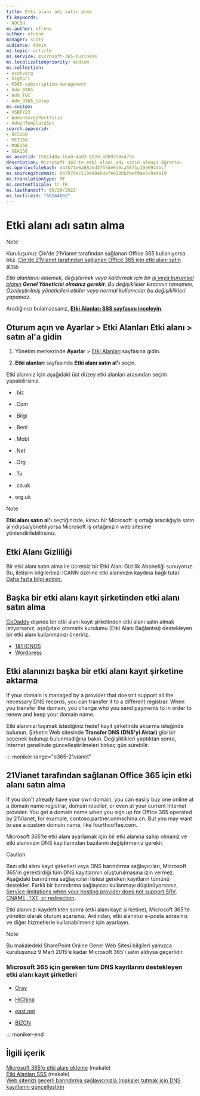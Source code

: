 ```yaml
---
title: Etki alanı adı satın alma
f1.keywords:
- NOCSH
ms.author: efrene
author: efrene
manager: scotv
audience: Admin
ms.topic: article
ms.service: microsoft-365-business
ms.localizationpriority: medium
ms.collection:
- scotvorg
- highpri
- M365-subscription-management
- Adm_O365
- Adm_TOC
- Adm_O365_Setup
ms.custom:
- VSBFY23
- AdminSurgePortfolio
- AdminTemplateSet
search.appverid:
- BCS160
- MET150
- MOE150
- GEA150
ms.assetid: 1561140a-16a9-4a02-822d-a989250e479d
description: Microsoft 365'te etki alanı adı satın almayı öğrenin.
ms.openlocfilehash: e43b71e0a88abd2755de6d0ca5871c39e694dbcf
ms.sourcegitcommit: 0b7070ec119e00e0dafe030bbfbef0ae5c9afa19
ms.translationtype: MT
ms.contentlocale: tr-TR
ms.lasthandoff: 09/29/2022
ms.locfileid: "68164865"
---
```

# <a name="buy-a-domain-name"></a>Etki alanı adı satın alma

> [!NOTE]
> Kuruluşunuz Çin'de 21Vianet tarafından sağlanan Office 365 kullanıyorsa bkz. [Çin'de 21Vianet tarafından sağlanan Office 365 için etki alanı satın alma](#how-to-buy-a-domain-for-office-365-operated-by-21vianet).

 *Etki alanlarını eklemek, değiştirmek veya kaldırmak için bir [iş veya kurumsal planın](https://products.office.com/business/office) **Genel Yöneticisi** **olmanız gerekir**. Bu değişiklikler kiracının tamamını, *Özelleştirilmiş yöneticileri* etkiler veya *normal kullanıcılar* bu değişiklikleri yapamaz.*  

 Aradığınızı bulamazsanız, **[Etki Alanları SSS sayfasını inceleyin](../setup/domains-faq.yml)**. 
  
## <a name="sign-in-and-go-to-settings--domains--buy-a-domain"></a>Oturum açın ve Ayarlar \> Etki Alanları Etki alanı \> satın al'a gidin

1. Yönetim merkezinde **Ayarlar** \> <a href="https://go.microsoft.com/fwlink/p/?linkid=834818" target="_blank">Etki Alanları</a> sayfasına gidin.
    
3. **Etki alanları** sayfasında **Etki alanı satın al'ı** seçin.
    
Etki alanınız için aşağıdaki üst düzey etki alanları arasından seçim yapabilirsiniz.
  
- .biz
    
- .Com
    
- .Bilgi
    
- .Beni
    
- .Mobi
    
- .Net
    
- .Org
    
- .Tv
    
- .co.uk
    
- org.uk
    

> [!NOTE]
> **Etki alanı satın al'ı** seçtiğinizde, kiracı bir Microsoft iş ortağı aracılığıyla satın alındıysa/yönetiliyorsa Microsoft iş ortağınızın web sitesine yönlendirilebilirsiniz.

## <a name="domain-privacy"></a>Etki Alanı Gizliliği
Bir etki alanı satın alma ile ücretsiz bir Etki Alanı Gizlilik Aboneliği sunuyoruz. Bu, iletişim bilgilerinizi ICANN özeline etki alanınızın kaydına bağlı tutar. [Daha fazla bilgi edinin.](https://whois.icann.org/en/privacy-and-proxy-services)
  
## <a name="buy-a-domain-from-another-domain-registrar"></a>Başka bir etki alanı kayıt şirketinden etki alanı satın alma
[GoDaddy](https://www.godaddy.com) dışında bir etki alanı kayıt şirketinden etki alanı satın almak istiyorsanız, aşağıdaki otomatik kurulumu (Etki Alanı Bağlantısı) destekleyen bir etki alanı kullanmanızı öneririz. 
  
- [1&amp;1 IONOS](https://www.1and1.com/)
- [Wordpress](https://www.wordpress.com) 

   
## <a name="transfer-your-domain-to-a-different-domain-registrar"></a>Etki alanınızı başka bir etki alanı kayıt şirketine aktarma

If your domain is managed by a provider that doesn't support all the necessary DNS records, you can transfer it to a different registrar. When you transfer the domain, you change who you send payments to in order to renew and keep your domain name.
  
Etki alanınızı taşımak istediğiniz hedef kayıt şirketinde aktarma isteğinde bulunun. Şirketin Web sitesinde **Transfer DNS (DNS'yi Aktar)** gibi bir seçenek bulunup bulunmadığına bakın. Değişiklikleri yaptıktan sonra, İnternet genelinde güncelleştirilmeleri birkaç gün sürebilir.

::: moniker range="o365-21vianet"

## <a name="how-to-buy-a-domain-for-office-365-operated-by-21vianet"></a>21Vianet tarafından sağlanan Office 365 için etki alanı satın alma

If you don't already have your own domain, you can easily buy one online at a domain name registrar, domain reseller, or even at your current Internet provider. You get a domain name when you sign up for Office 365 operated by 21Vianet, for example, contoso.partner.onmschina.cn. But you may want to use a custom domain name, like fourthcoffee.com.
  
Microsoft 365'te etki alanı ayarlamak için bir etki alanına sahip olmanız ve etki alanınızın DNS kayıtlarından bazılarını değiştirmeniz gerekir.
  
> [!CAUTION]
> Bazı etki alanı kayıt şirketleri veya DNS barındırma sağlayıcıları, Microsoft 365'in gerektirdiği tüm DNS kayıtlarının oluşturulmasına izin vermez. Aşağıdaki barındırma sağlayıcıları listesi gereken kayıtların tümünü destekler. Farklı bir barındırma sağlayıcısı kullanmayı düşünüyorsanız, [Service limitations when your hosting provider does not support SRV, CNAME, TXT, or redirection](https://support.microsoft.com/office/dfbb03e3-08c1-4c4e-b2f0-891665b29b77). 
  
Etki alanınızı kaydettikten sonra (etki alanı kayıt şirketine), Microsoft 365'te yönetici olarak oturum açarsınız. Ardından, etki alanınızı e-posta adresiniz ve diğer hizmetlerle kullanabilmeniz için ayarlayın.
  
> [!NOTE]
> Bu makaledeki SharePoint Online Genel Web Sitesi bilgileri yalnızca kuruluşunuz 9 Mart 2015'e kadar Microsoft 365'i satın aldıysa geçerlidir. 

### <a name="domain-registrars-that-support-all-dns-records-required-for-microsoft-365"></a>Microsoft 365 için gereken tüm DNS kayıtlarını destekleyen etki alanı kayıt şirketleri

- [Oray](https://oray.com/)

- [HiChina](https://www.hichina.com/)

- [east.net](http://www.east.net/)

- [BIZCN](https://www.bizcn.com/)

::: moniker-end

## <a name="related-content"></a>İlgili içerik

[Microsoft 365'e etki alanı ekleme](../setup/add-domain.md) (makale)\
[Etki Alanları SSS](../setup/domains-faq.yml) (makale)\
[Web sitenizi geçerli barındırma sağlayıcınızla (makale) tutmak için DNS kayıtlarını güncelleştirin](../dns/update-dns-records-to-retain-current-hosting-provider.md)
